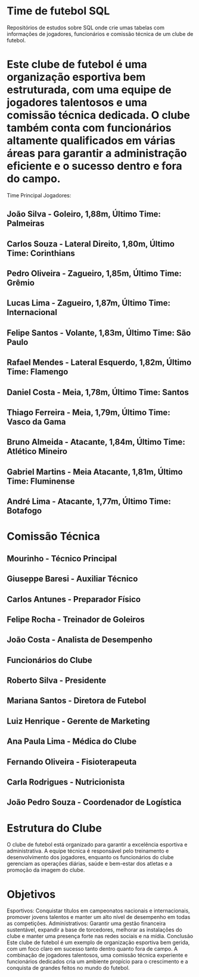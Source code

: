 # Time de futebol SQL


Repositórios de estudos sobre SQL onde crie umas tabelas com informações de jogadores, funcionários e comissão técnica de um clube de futebol. 



# Este clube de futebol é uma organização esportiva bem estruturada, com uma equipe de jogadores talentosos e uma comissão técnica dedicada. O clube também conta com funcionários altamente qualificados em várias áreas para garantir a administração eficiente e o sucesso dentro e fora do campo.

Time Principal
Jogadores:

João Silva - Goleiro, 1,88m, Último Time: Palmeiras
-------------------------------------------------------
Carlos Souza - Lateral Direito, 1,80m, Último Time: Corinthians
-------------------------------------------------------
Pedro Oliveira - Zagueiro, 1,85m, Último Time: Grêmio
-------------------------------------------------------
Lucas Lima - Zagueiro, 1,87m, Último Time: Internacional
-------------------------------------------------------
Felipe Santos - Volante, 1,83m, Último Time: São Paulo
-------------------------------------------------------
Rafael Mendes - Lateral Esquerdo, 1,82m, Último Time: Flamengo
-------------------------------------------------------
Daniel Costa - Meia, 1,78m, Último Time: Santos
-------------------------------------------------------
Thiago Ferreira - Meia, 1,79m, Último Time: Vasco da Gama
-------------------------------------------------------
Bruno Almeida - Atacante, 1,84m, Último Time: Atlético Mineiro
-------------------------------------------------------
Gabriel Martins - Meia Atacante, 1,81m, Último Time: Fluminense
-------------------------------------------------------
André Lima - Atacante, 1,77m, Último Time: Botafogo
-------------------------------------------------------



# Comissão Técnica


Mourinho - Técnico Principal
-------------------------------------------------------
Giuseppe Baresi - Auxiliar Técnico
-------------------------------------------------------
Carlos Antunes - Preparador Físico
-------------------------------------------------------
Felipe Rocha - Treinador de Goleiros
-------------------------------------------------------
João Costa - Analista de Desempenho
-------------------------------------------------------
Funcionários do Clube
-------------------------------------------------------
Roberto Silva - Presidente
-------------------------------------------------------
Mariana Santos - Diretora de Futebol
-------------------------------------------------------
Luiz Henrique - Gerente de Marketing
-------------------------------------------------------
Ana Paula Lima - Médica do Clube
-------------------------------------------------------
Fernando Oliveira - Fisioterapeuta
-------------------------------------------------------
Carla Rodrigues - Nutricionista
-------------------------------------------------------
João Pedro Souza - Coordenador de Logística
-------------------------------------------------------
# Estrutura do Clube
O clube de futebol está organizado para garantir a excelência esportiva e administrativa. A equipe técnica é responsável pelo treinamento e desenvolvimento dos jogadores, enquanto os funcionários do clube gerenciam as operações diárias, saúde e bem-estar dos atletas e a promoção da imagem do clube.

# Objetivos
Esportivos: Conquistar títulos em campeonatos nacionais e internacionais, promover jovens talentos e manter um alto nível de desempenho em todas as competições.
Administrativos: Garantir uma gestão financeira sustentável, expandir a base de torcedores, melhorar as instalações do clube e manter uma presença forte nas redes sociais e na mídia.
Conclusão
Este clube de futebol é um exemplo de organização esportiva bem gerida, com um foco claro em sucesso tanto dentro quanto fora de campo. A combinação de jogadores talentosos, uma comissão técnica experiente e funcionários dedicados cria um ambiente propício para o crescimento e a conquista de grandes feitos no mundo do futebol.






